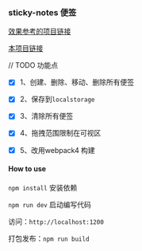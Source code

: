 ### sticky-notes 便签
[效果参考的项目链接](https://webkit.org/demos/sticky-notes/)

[本项目链接](https://lxchuan12.github.io/sticky-notes/dist)

// TODO 功能点

- [x] 1、创建、删除、移动、删除所有便签

- [x] 2、保存到`localstorage`

- [x] 3、清除所有便签

- [x] 4、拖拽范围限制在可视区

- [x] 5、改用webpack4 构建

#### How to use
`npm install` 安装依赖

`npm run dev` 启动编写代码

访问：`http://localhost:1200`

打包发布：`npm run build`